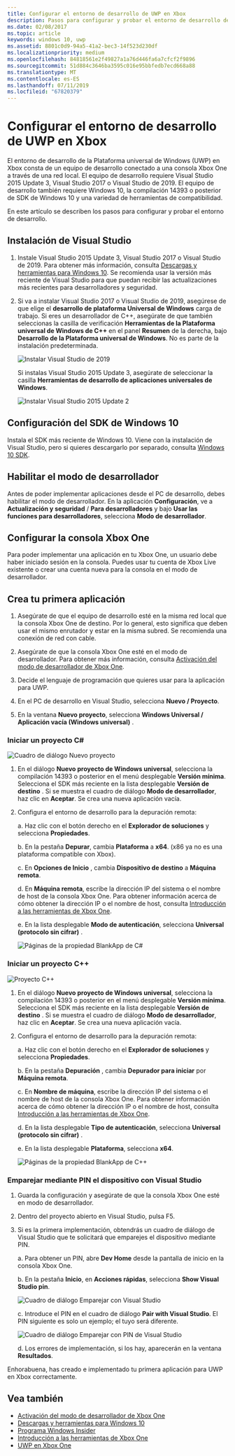 ```yaml
---
title: Configurar el entorno de desarrollo de UWP en Xbox
description: Pasos para configurar y probar el entorno de desarrollo de UWP en Xbox.
ms.date: 02/08/2017
ms.topic: article
keywords: windows 10, uwp
ms.assetid: 8801c0d9-94a5-41a2-bec3-14f523d230df
ms.localizationpriority: medium
ms.openlocfilehash: 84818561e2f49827a1a76d446fa6a7cfcf2f9896
ms.sourcegitcommit: 51d884c3646ba3595c016e95bbfedb7ecd668a88
ms.translationtype: MT
ms.contentlocale: es-ES
ms.lasthandoff: 07/11/2019
ms.locfileid: "67820379"
---
```

# <a name="set-up-your-uwp-on-xbox-development-environment"></a>Configurar el entorno de desarrollo de UWP en Xbox

El entorno de desarrollo de la Plataforma universal de Windows (UWP) en Xbox consta de un equipo de desarrollo conectado a una consola Xbox One a través de una red local.
El equipo de desarrollo requiere Visual Studio 2015 Update 3, Visual Studio 2017 o Visual Studio de 2019.
El equipo de desarrollo también requiere Windows 10, la compilación 14393 o posterior de SDK de Windows 10 y una variedad de herramientas de compatibilidad.

En este artículo se describen los pasos para configurar y probar el entorno de desarrollo.

## <a name="visual-studio-setup"></a>Instalación de Visual Studio

1. Instale Visual Studio 2015 Update 3, Visual Studio 2017 o Visual Studio de 2019. Para obtener más información, consulta [Descargas y herramientas para Windows 10](https://dev.windows.com/downloads). Se recomienda usar la versión más reciente de Visual Studio para que puedan recibir las actualizaciones más recientes para desarrolladores y seguridad.


2. Si va a instalar Visual Studio 2017 o Visual Studio de 2019, asegúrese de que elige el **desarrollo de plataforma Universal de Windows** carga de trabajo. Si eres un desarrollador de C++, asegúrate de que también seleccionas la casilla de verificación **Herramientas de la Plataforma universal de Windows de C++** en el panel **Resumen** de la derecha, bajo **Desarrollo de la Plataforma universal de Windows**. No es parte de la instalación predeterminada.

    ![Instalar Visual Studio de 2019](images/development-environment-setup-1.png)

    Si instalas Visual Studio 2015 Update 3, asegúrate de seleccionar la casilla **Herramientas de desarrollo de aplicaciones universales de Windows**.

    ![Instalar Visual Studio 2015 Update 2](images/vs_install_tools.png)

## <a name="windows-10-sdk-setup"></a>Configuración del SDK de Windows 10

Instala el SDK más reciente de Windows 10. Viene con la instalación de Visual Studio, pero si quieres descargarlo por separado, consulta [Windows 10 SDK](https://developer.microsoft.com/windows/downloads/windows-10-sdk).


## <a name="enabling-developer-mode"></a>Habilitar el modo de desarrollador

Antes de poder implementar aplicaciones desde el PC de desarrollo, debes habilitar el modo de desarrollador. En la aplicación **Configuración**, ve a **Actualización y seguridad** / **Para desarrolladores** y bajo **Usar las funciones para desarrolladores**, selecciona **Modo de desarrollador**.

## <a name="setting-up-your-xbox-one"></a>Configurar la consola Xbox One

Para poder implementar una aplicación en tu Xbox One, un usuario debe haber iniciado sesión en la consola. Puedes usar tu cuenta de Xbox Live existente o crear una cuenta nueva para la consola en el modo de desarrollador. 

## <a name="create-your-first-app"></a>Crea tu primera aplicación

1. Asegúrate de que el equipo de desarrollo esté en la misma red local que la consola Xbox One de destino. Por lo general, esto significa que deben usar el mismo enrutador y estar en la misma subred. Se recomienda una conexión de red con cable.

2. Asegúrate de que la consola Xbox One esté en el modo de desarrollador.  Para obtener más información, consulta [Activación del modo de desarrollador de Xbox One](devkit-activation.md).

3. Decide el lenguaje de programación que quieres usar para la aplicación para UWP.

4. En el PC de desarrollo en Visual Studio, selecciona **Nuevo / Proyecto**.

5. En la ventana **Nuevo proyecto**, selecciona **Windows Universal / Aplicación vacía (Windows universal)** .

### <a name="starting-a-c-project"></a>Iniciar un proyecto C#

  ![Cuadro de diálogo Nuevo proyecto](images/development-environment-setup-2.png)

1. En el diálogo **Nuevo proyecto de Windows universal**, selecciona la compilación 14393 o posterior en el menú desplegable **Versión mínima**. Selecciona el SDK más reciente en la lista desplegable **Versión de destino** . Si se muestra el cuadro de diálogo **Modo de desarrollador**, haz clic en **Aceptar**. Se crea una nueva aplicación vacía.

2. Configura el entorno de desarrollo para la depuración remota:

    a. Haz clic con el botón derecho en el **Explorador de soluciones** y selecciona **Propiedades**.

    b. En la pestaña **Depurar**, cambia **Plataforma** a **x64**. (x86 ya no es una plataforma compatible con Xbox).

    c. En **Opciones de Inicio** , cambia **Dispositivo de destino** a **Máquina remota**.

    d. En **Máquina remota**, escribe la dirección IP del sistema o el nombre de host de la consola Xbox One. Para obtener información acerca de cómo obtener la dirección IP o el nombre de host, consulta [Introducción a las herramientas de Xbox One](introduction-to-xbox-tools.md).

    e. En la lista desplegable **Modo de autenticación**, selecciona **Universal (protocolo sin cifrar)** .

    ![Páginas de la propiedad BlankApp de C#](images/vs_remote.jpg)

### <a name="starting-a-c-project"></a>Iniciar un proyecto C++

  ![Proyecto C++](images/development-environment-setup-3.png)

1. En el diálogo **Nuevo proyecto de Windows universal**, selecciona la compilación 14393 o posterior en el menú desplegable **Versión mínima**. Selecciona el SDK más reciente en la lista desplegable **Versión de destino** . Si se muestra el cuadro de diálogo **Modo de desarrollador**, haz clic en **Aceptar**. Se crea una nueva aplicación vacía.

2. Configura el entorno de desarrollo para la depuración remota:

   a. Haz clic con el botón derecho en el **Explorador de soluciones** y selecciona **Propiedades**.

   b. En la pestaña **Depuración** , cambia **Depurador para iniciar** por **Máquina remota**.

   c. En **Nombre de máquina**, escribe la dirección IP del sistema o el nombre de host de la consola Xbox One. Para obtener información acerca de cómo obtener la dirección IP o el nombre de host, consulta [Introducción a las herramientas de Xbox One](introduction-to-xbox-tools.md).

   d. En la lista desplegable **Tipo de autenticación**, selecciona **Universal (protocolo sin cifrar)** .

   e. En la lista desplegable **Plataforma**, selecciona **x64**.

    ![Páginas de la propiedad BlankApp de C++](images/development-environment-setup-4.png)

### <a name="pin-pair-your-device-with-visual-studio"></a>Emparejar mediante PIN el dispositivo con Visual Studio

1. Guarda la configuración y asegúrate de que la consola Xbox One esté en modo de desarrollador.

2. Dentro del proyecto abierto en Visual Studio, pulsa F5.

3. Si es la primera implementación, obtendrás un cuadro de diálogo de Visual Studio que te solicitará que emparejes el dispositivo mediante PIN.

    a. Para obtener un PIN, abre **Dev Home** desde la pantalla de inicio en la consola Xbox One.

    b. En la pestaña **Inicio**, en **Acciones rápidas**, selecciona **Show Visual Studio pin**.
  
    ![Cuadro de diálogo Emparejar con Visual Studio](images/development-environment-setup-5.png)

    c. Introduce el PIN en el cuadro de diálogo **Pair with Visual Studio**. El PIN siguiente es solo un ejemplo; el tuyo será diferente.

    ![Cuadro de diálogo Emparejar con PIN de Visual Studio](images/devhome_pin.png)

    d. Los errores de implementación, si los hay, aparecerán en la ventana **Resultados**.

Enhorabuena, has creado e implementado tu primera aplicación para UWP en Xbox correctamente.

## <a name="see-also"></a>Vea también
- [Activación del modo de desarrollador de Xbox One](devkit-activation.md)  
- [Descargas y herramientas para Windows 10](https://developer.microsoft.com/windows/downloads)  
- [Programa Windows Insider](https://go.microsoft.com/fwlink/?LinkId=780552)  
- [Introducción a las herramientas de Xbox One](introduction-to-xbox-tools.md) 
- [UWP en Xbox One](index.md)